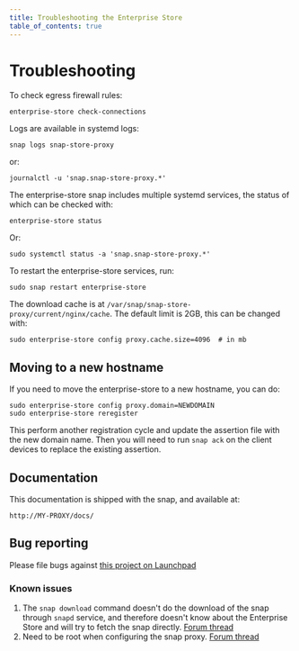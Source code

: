 ```yaml
---
title: Troubleshooting the Enterprise Store
table_of_contents: true
---
```


# Troubleshooting

To check egress firewall rules:

    enterprise-store check-connections

Logs are available in systemd logs:

    snap logs snap-store-proxy

or:

    journalctl -u 'snap.snap-store-proxy.*'


The enterprise-store snap includes multiple systemd services, the status of
which can be checked with:

    enterprise-store status

Or:

    sudo systemctl status -a 'snap.snap-store-proxy.*'

To restart the enterprise-store services, run:

    sudo snap restart enterprise-store

The download cache is at `/var/snap/snap-store-proxy/current/nginx/cache`.
The default limit is 2GB, this can be changed with:

    sudo enterprise-store config proxy.cache.size=4096  # in mb

## Moving to a new hostname

If you need to move the enterprise-store to a new hostname, you can do:

    sudo enterprise-store config proxy.domain=NEWDOMAIN
    sudo enterprise-store reregister

This perform another registration cycle and update the assertion file
with the new domain name.
Then you will need to run `snap ack` on the client devices to replace the existing assertion.

## Documentation

This documentation is shipped with the snap, and available at:

    http://MY-PROXY/docs/

## Bug reporting

Please file bugs against [this project on Launchpad](https://bugs.launchpad.net/snapstore)


### Known issues

1. The `snap download` command doesn't do the download of the snap through
   `snapd` service, and therefore doesn't know about the Enterprise Store
   and will try to fetch the snap directly. [Forum
   thread](https://forum.snapcraft.io/t/improvements-in-snap-download/1422)
2. Need to be root when configuring the snap proxy.
   [Forum thread](https://forum.snapcraft.io/t/should-snapctl-set-in-apps-trigger-the-configure-hook/2032/7)
